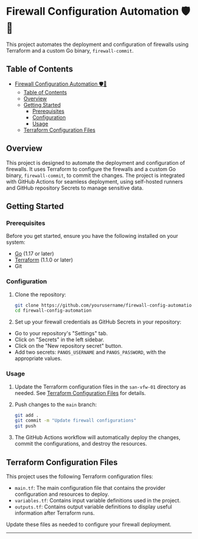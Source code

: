 # Firewall Configuration Automation 🛡️🔧

This project automates the deployment and configuration of firewalls using Terraform and a custom Go binary, `firewall-commit`.

## Table of Contents

- [Firewall Configuration Automation 🛡️🔧](#firewall-configuration-automation-️)
  - [Table of Contents](#table-of-contents)
  - [Overview](#overview)
  - [Getting Started](#getting-started)
    - [Prerequisites](#prerequisites)
    - [Configuration](#configuration)
    - [Usage](#usage)
  - [Terraform Configuration Files](#terraform-configuration-files)

## Overview

This project is designed to automate the deployment and configuration of firewalls. It uses Terraform to configure the firewalls and a custom Go binary, `firewall-commit`, to commit the changes. The project is integrated with GitHub Actions for seamless deployment, using self-hosted runners and GitHub repository Secrets to manage sensitive data.

## Getting Started

### Prerequisites

Before you get started, ensure you have the following installed on your system:

- [Go](https://golang.org/dl/) (1.17 or later)
- [Terraform](https://www.terraform.io/downloads.html) (1.1.0 or later)
- Git

### Configuration

1. Clone the repository:

    ```bash
    git clone https://github.com/yourusername/firewall-config-automation.git
    cd firewall-config-automation
    ```

2. Set up your firewall credentials as GitHub Secrets in your repository:

- Go to your repository's "Settings" tab.
- Click on "Secrets" in the left sidebar.
- Click on the "New repository secret" button.
- Add two secrets: `PANOS_USERNAME` and `PANOS_PASSWORD`, with the appropriate values.

### Usage

1. Update the Terraform configuration files in the `san-vfw-01` directory as needed. See [Terraform Configuration Files](#terraform-configuration-files) for details.

2. Push changes to the `main` branch:

    ```bash
    git add .
    git commit -m "Update firewall configurations"
    git push
    ```

3. The GitHub Actions workflow will automatically deploy the changes, commit the configurations, and destroy the resources.

## Terraform Configuration Files

This project uses the following Terraform configuration files:

- `main.tf`: The main configuration file that contains the provider configuration and resources to deploy.
- `variables.tf`: Contains input variable definitions used in the project.
- `outputs.tf`: Contains output variable definitions to display useful information after Terraform runs.

Update these files as needed to configure your firewall deployment.

---
